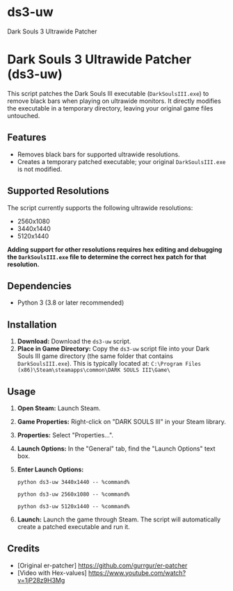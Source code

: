 # ds3-uw
Dark Souls 3 Ultrawide Patcher

# Dark Souls 3 Ultrawide Patcher (ds3-uw)

This script patches the Dark Souls III executable (`DarkSoulsIII.exe`) to remove black bars when playing on ultrawide monitors. It directly modifies the executable in a temporary directory, leaving your original game files untouched.

## Features

*   Removes black bars for supported ultrawide resolutions.
*   Creates a temporary patched executable; your original `DarkSoulsIII.exe` is not modified.

## Supported Resolutions

The script currently supports the following ultrawide resolutions:

*   2560x1080
*   3440x1440
*   5120x1440

**Adding support for other resolutions requires hex editing and debugging the `DarkSoulsIII.exe` file to determine the correct hex patch for that resolution.**

## Dependencies

*   Python 3 (3.8 or later recommended)

## Installation

1.  **Download:** Download the `ds3-uw` script.
2.  **Place in Game Directory:** Copy the `ds3-uw` script file into your Dark Souls III game directory (the same folder that contains `DarkSoulsIII.exe`). This is typically located at:
    `C:\Program Files (x86)\Steam\steamapps\common\DARK SOULS III\Game\`

## Usage

1.  **Open Steam:** Launch Steam.
2.  **Game Properties:** Right-click on "DARK SOULS III" in your Steam library.
3.  **Properties:** Select "Properties...".
4.  **Launch Options:** In the "General" tab, find the "Launch Options" text box.
5.  **Enter Launch Options:**

    ```
    python ds3-uw 3440x1440 -- %command%
    ```

    ```
    python ds3-uw 2560x1080 -- %command%
    ```

    ```
    python ds3-uw 5120x1440 -- %command%
    ```

7. **Launch:** Launch the game through Steam. The script will automatically create a patched executable and run it.

## Credits
* [Original er-patcher] https://github.com/gurrgur/er-patcher
* [Video with Hex-values] https://www.youtube.com/watch?v=1jP28z9H3Mg
